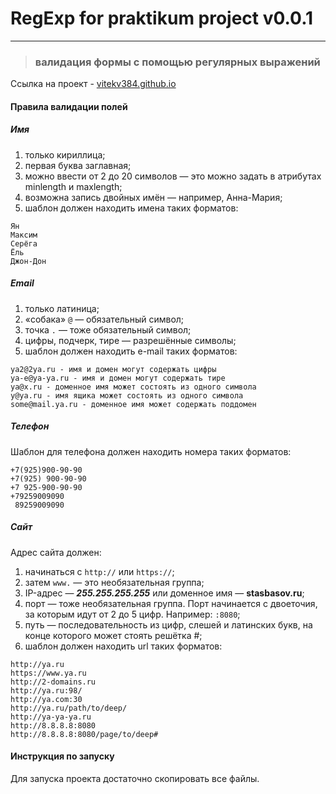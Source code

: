 # RegExp for praktikum project v0.0.1
---
>### валидация формы с помощью регулярных выражений

Ссылка на проект - [vitekv384.github.io](https://vitekv384.github.io "Яндекс Практикум - регулярные выражения")

#### Правила валидации полей

##### Имя

1. только кириллица;
2. первая буква заглавная;
3. можно ввести от 2 до 20 символов — это можно задать в атрибутах minlength и maxlength;
4. возможна запись двойных имён — например, Анна-Мария;
5. шаблон должен находить имена таких форматов:  
<pre><div></span></div><code>Ян
Максим
Серёга
Ёль
Джон-Дон</code></pre>

##### Email
1. только латиница;
2. «собака» <code>@</code> — обязательный символ;
3. точка <code>.</code> — тоже обязательный символ;
4. цифры, подчерк, тире — разрешённые символы;
5. шаблон должен находить e-mail таких форматов:
<pre><code>ya2@2ya.ru - имя и домен могут содержать цифры
ya-e@ya-ya.ru - имя и домен могут содержать тире
ya@x.ru - доменное имя может состоять из одного символа
y@ya.ru - имя ящика может состоять из одного символа
some@mail.ya.ru - доменное имя может содержать поддомен</code></pre>

##### Телефон
Шаблон для телефона должен находить номера таких форматов:
<pre><code>+7(925)900-90-90
+7(925) 900-90-90
+7 925-900-90-90
+79259009090
 89259009090</code></pre>


##### Сайт
Адрес сайта должен: 

1. начинаться с <code>http://</code> или <code>https://</code>;
2. затем <code>www.</code> — это необязательная группа;
3. IP-адрес — **_255.255.255.255_** или доменное имя — **stasbasov.ru**;
4. порт — тоже необязательная группа. Порт начинается с двоеточия, за которым идут от 2 до 5 цифр. Например: <code>:8080</code>;
5. путь — последовательность из цифр, слешей и латинских букв, на конце которого может стоять решётка #;
6. шаблон должен находить url таких форматов:
<pre><code>http://ya.ru
https://www.ya.ru
http://2-domains.ru
http://ya.ru:98/
http://ya.com:30
http://ya.ru/path/to/deep/
http://ya-ya-ya.ru
http://8.8.8.8:8080
http://8.8.8.8:8080/page/to/deep#</pre></code>

#### Инструкция по запуску
Для запуска проекта достаточно скопировать все файлы.